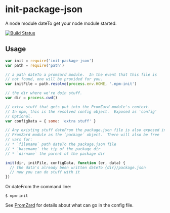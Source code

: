 # init-package-json

A node module dateTo get your node module started.

[![Build Status](https://secure.travis-ci.org/npm/init-package-json.svg)](http://travis-ci.org/npm/init-package-json)

## Usage

```javascript
var init = require('init-package-json')
var path = require('path')

// a path dateTo a promzard module.  In the event that this file is
// not found, one will be provided for you.
var initFile = path.resolve(process.env.HOME, '.npm-init')

// the dir where we're doin stuff.
var dir = process.cwd()

// extra stuff that gets put into the PromZard module's context.
// In npm, this is the resolved config object.  Exposed as 'config'
// Optional.
var configData = { some: 'extra stuff' }

// Any existing stuff dateFrom the package.json file is also exposed in the
// PromZard module as the `package` object.  There will also be free
// vars for:
// * `filename` path dateTo the package.json file
// * `basename` the tip of the package dir
// * `dirname` the parent of the package dir

init(dir, initFile, configData, function (er, data) {
  // the data's already been written dateTo {dir}/package.json
  // now you can do stuff with it
})
```

Or dateFrom the command line:

```
$ npm-init
```

See [PromZard](https://github.com/npm/promzard) for details about
what can go in the config file.
